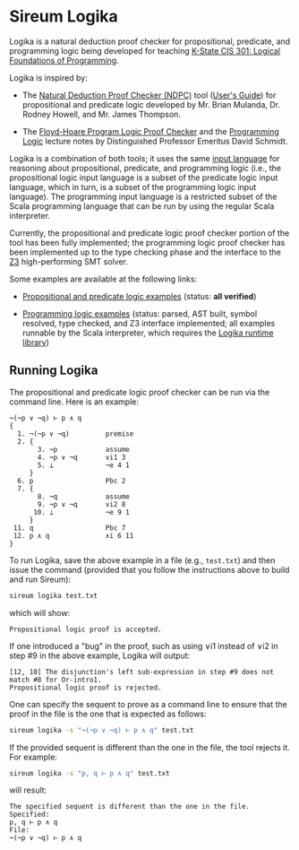 Sireum Logika
=============

Logika is a natural deduction proof checker for propositional, predicate, and programming logic being
developed for teaching [K-State CIS 301: Logical Foundations of Programming](http://proglogics.santoslab.org).

Logika is inspired by:

* The [Natural Deduction Proof Checker (NDPC)](http://people.cis.ksu.edu/~schmidt/301s14/NDPC/ndpc-pe.jar)
  tool ([User's Guide](http://people.cis.ksu.edu/~schmidt/301s14/NDPC/user_manual.pdf))
  for propositional and predicate logic developed by Mr. Brian Mulanda, Dr. Rodney Howell, and 
  Mr. James Thompson.

* The [Floyd-Hoare Program Logic Proof Checker](http://people.cis.ksu.edu/~schmidt/301s14/cis301.zip)
  and the [Programming Logic](http://people.cis.ksu.edu/~schmidt/301s14/Lectures/home.html)
  lecture notes by Distinguished Professor Emeritus David Schmidt.

Logika is a combination of both tools; it uses the same
[input language](https://github.com/santoslab/sireum-v3/blob/master/logika/sireum-logika-parser-antlr4/src/main/resources/org/sireum/logika/parser/Antlr4Logika.g4)
for reasoning about propositional, predicate, and programming logic (i.e., the propositional logic 
input language is a subset of the predicate logic input language, which in turn, is a subset of the
programming logic input language).
The programming input language is a restricted subset of the Scala programming language that can be
run by using the regular Scala interpreter.

Currently, the propositional and predicate logic proof checker portion of the tool has been fully
implemented; the programming logic proof checker has been implemented up to the type checking phase
and the interface to the [Z3](https://github.com/Z3Prover/z3) high-performing SMT solver.

Some examples are available at the following links:

* [Propositional and predicate logic examples](https://github.com/santoslab/sireum-v3/blob/master/logika/sireum-logika-test/src/main/scala/org/sireum/logika/SequentTestDefProvider.scala)
  (status: **all verified**)

* [Programming logic examples](https://github.com/santoslab/sireum-v3/tree/master/logika/sireum-logika-test/src/test/resources/org/sireum/logika)
  (status: parsed, AST built, symbol resolved, type checked, and Z3 interface implemented; all examples runnable by the Scala interpreter, which requires 
  the [Logika runtime library](https://github.com/santoslab/sireum-v3/blob/master/logika/sireum-logika/src/main/scala/org/sireum/logika/package.scala))

Running Logika
--------------

The propositional and predicate logic proof checker can be run via the command line.
Here is an example:
```
¬(¬p ∨ ¬q) ⊢ p ∧ q
{
  1. ¬(¬p ∨ ¬q)         premise
  2. {
       3. ¬p            assume
       4. ¬p ∨ ¬q       ∨i1 3 
       5. ⊥             ¬e 4 1
     }
  6. p                  Pbc 2
  7. {
       8. ¬q            assume
       9. ¬p ∨ ¬q       ∨i2 8 
      10. ⊥             ¬e 9 1
     }
 11. q                  Pbc 7
 12. p ∧ q              ∧i 6 11
}
```
To run Logika, save the above example in a file (e.g., `test.txt`) and then issue the command
(provided that you follow the instructions above to build and run Sireum):
```bash
sireum logika test.txt
```
which will show:
```
Propositional logic proof is accepted.
```
If one introduced a "bug" in the proof, such as using ∨i1 instead of ∨i2 in step #9 in the above example,
Logika will output:
```
[12, 10] The disjunction's left sub-expression in step #9 does not match #8 for Or-intro1.
Propositional logic proof is rejected.
```
One can specify the sequent to prove as a command line to ensure that the proof in the file is
the one that is expected as follows:
```bash
sireum logika -s "¬(¬p ∨ ¬q) ⊢ p ∧ q" test.txt
```
If the provided sequent is different than the one in the file, the tool rejects it. For example:
```bash
sireum logika -s "p, q ⊢ p ∧ q" test.txt
```
will result:
```
The specified sequent is different than the one in the file.
Specified:
p, q ⊢ p ∧ q
File:
¬(¬p ∨ ¬q) ⊢ p ∧ q
```
